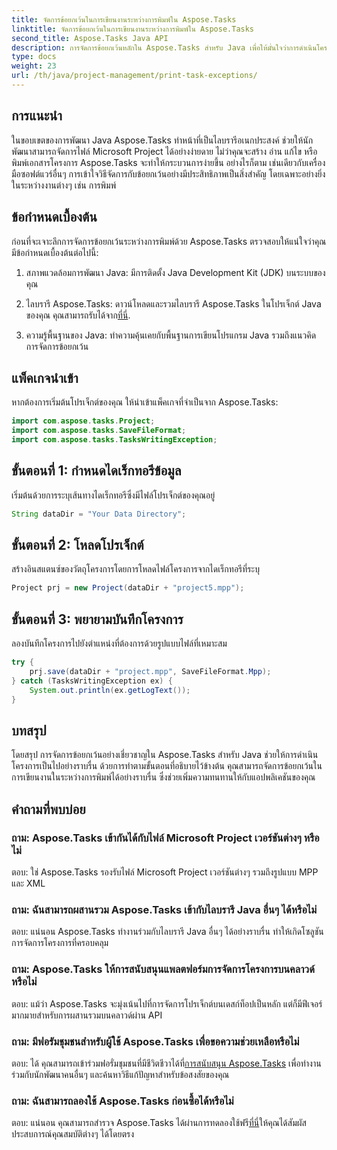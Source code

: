 ```yaml
---
title: จัดการข้อยกเว้นในการเขียนงานระหว่างการพิมพ์ใน Aspose.Tasks
linktitle: จัดการข้อยกเว้นในการเขียนงานระหว่างการพิมพ์ใน Aspose.Tasks
second_title: Aspose.Tasks Java API
description: การจัดการข้อยกเว้นหลักใน Aspose.Tasks สำหรับ Java เพื่อให้มั่นใจว่าการดำเนินโครงการเป็นไปอย่างราบรื่น เรียนรู้วิธีจัดการกับข้อยกเว้นในการเขียนงานระหว่างการพิมพ์ได้อย่างง่ายดาย
type: docs
weight: 23
url: /th/java/project-management/print-task-exceptions/
---
```

## การแนะนำ
ในขอบเขตของการพัฒนา Java Aspose.Tasks ทำหน้าที่เป็นไลบรารีอเนกประสงค์ ช่วยให้นักพัฒนาสามารถจัดการไฟล์ Microsoft Project ได้อย่างง่ายดาย ไม่ว่าคุณจะสร้าง อ่าน แก้ไข หรือพิมพ์เอกสารโครงการ Aspose.Tasks จะทำให้กระบวนการง่ายขึ้น อย่างไรก็ตาม เช่นเดียวกับเครื่องมือซอฟต์แวร์อื่นๆ การเข้าใจวิธีจัดการกับข้อยกเว้นอย่างมีประสิทธิภาพเป็นสิ่งสำคัญ โดยเฉพาะอย่างยิ่งในระหว่างงานต่างๆ เช่น การพิมพ์
## ข้อกำหนดเบื้องต้น
ก่อนที่จะเจาะลึกการจัดการข้อยกเว้นระหว่างการพิมพ์ด้วย Aspose.Tasks ตรวจสอบให้แน่ใจว่าคุณมีข้อกำหนดเบื้องต้นต่อไปนี้:
1. สภาพแวดล้อมการพัฒนา Java: มีการติดตั้ง Java Development Kit (JDK) บนระบบของคุณ
   
2.  ไลบรารี Aspose.Tasks: ดาวน์โหลดและรวมไลบรารี Aspose.Tasks ในโปรเจ็กต์ Java ของคุณ คุณสามารถรับได้จาก[ที่นี่](https://releases.aspose.com/tasks/java/).
3. ความรู้พื้นฐานของ Java: ทำความคุ้นเคยกับพื้นฐานการเขียนโปรแกรม Java รวมถึงแนวคิดการจัดการข้อยกเว้น

## แพ็คเกจนำเข้า
หากต้องการเริ่มต้นโปรเจ็กต์ของคุณ ให้นำเข้าแพ็คเกจที่จำเป็นจาก Aspose.Tasks:
```java
import com.aspose.tasks.Project;
import com.aspose.tasks.SaveFileFormat;
import com.aspose.tasks.TasksWritingException;
```

## ขั้นตอนที่ 1: กำหนดไดเร็กทอรีข้อมูล
เริ่มต้นด้วยการระบุเส้นทางไดเร็กทอรีซึ่งมีไฟล์โปรเจ็กต์ของคุณอยู่
```java
String dataDir = "Your Data Directory";
```
## ขั้นตอนที่ 2: โหลดโปรเจ็กต์
สร้างอินสแตนซ์ของวัตถุโครงการโดยการโหลดไฟล์โครงการจากไดเร็กทอรีที่ระบุ
```java
Project prj = new Project(dataDir + "project5.mpp");
```
## ขั้นตอนที่ 3: พยายามบันทึกโครงการ
ลองบันทึกโครงการไปยังตำแหน่งที่ต้องการด้วยรูปแบบไฟล์ที่เหมาะสม
```java
try {
    prj.save(dataDir + "project.mpp", SaveFileFormat.Mpp);
} catch (TasksWritingException ex) {
    System.out.println(ex.getLogText());
}
```

## บทสรุป
โดยสรุป การจัดการข้อยกเว้นอย่างเชี่ยวชาญใน Aspose.Tasks สำหรับ Java ช่วยให้การดำเนินโครงการเป็นไปอย่างราบรื่น ด้วยการทำตามขั้นตอนที่อธิบายไว้ข้างต้น คุณสามารถจัดการข้อยกเว้นในการเขียนงานในระหว่างการพิมพ์ได้อย่างราบรื่น ซึ่งช่วยเพิ่มความทนทานให้กับแอปพลิเคชันของคุณ
## คำถามที่พบบ่อย
### ถาม: Aspose.Tasks เข้ากันได้กับไฟล์ Microsoft Project เวอร์ชันต่างๆ หรือไม่
ตอบ: ใช่ Aspose.Tasks รองรับไฟล์ Microsoft Project เวอร์ชันต่างๆ รวมถึงรูปแบบ MPP และ XML
### ถาม: ฉันสามารถผสานรวม Aspose.Tasks เข้ากับไลบรารี Java อื่นๆ ได้หรือไม่
ตอบ: แน่นอน Aspose.Tasks ทำงานร่วมกับไลบรารี Java อื่นๆ ได้อย่างราบรื่น ทำให้เกิดโซลูชันการจัดการโครงการที่ครอบคลุม
### ถาม: Aspose.Tasks ให้การสนับสนุนแพลตฟอร์มการจัดการโครงการบนคลาวด์หรือไม่
ตอบ: แม้ว่า Aspose.Tasks จะมุ่งเน้นไปที่การจัดการโปรเจ็กต์บนเดสก์ท็อปเป็นหลัก แต่ก็มีฟีเจอร์มากมายสำหรับการผสานรวมบนคลาวด์ผ่าน API
### ถาม: มีฟอรัมชุมชนสำหรับผู้ใช้ Aspose.Tasks เพื่อขอความช่วยเหลือหรือไม่
 ตอบ: ได้ คุณสามารถเข้าร่วมฟอรั่มชุมชนที่มีชีวิตชีวาได้ที่[การสนับสนุน Aspose.Tasks](https://forum.aspose.com/c/tasks/15) เพื่อทำงานร่วมกับนักพัฒนาคนอื่นๆ และค้นหาวิธีแก้ปัญหาสำหรับข้อสงสัยของคุณ
### ถาม: ฉันสามารถลองใช้ Aspose.Tasks ก่อนซื้อได้หรือไม่
 ตอบ: แน่นอน คุณสามารถสำรวจ Aspose.Tasks ได้ผ่านการทดลองใช้ฟรี[ที่นี่](https://releases.aspose.com/)ให้คุณได้สัมผัสประสบการณ์คุณสมบัติต่างๆ ได้โดยตรง